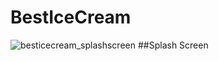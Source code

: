 # BestIceCream
![besticecream_splashscreen](https://user-images.githubusercontent.com/75328768/222948816-920d5b67-9cac-4879-ba6b-c6aa1f95fc83.jpg)
##Splash Screen
